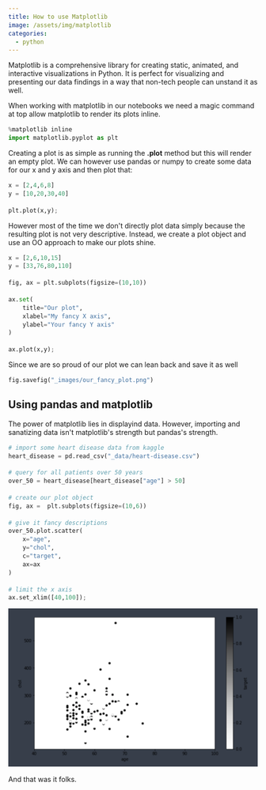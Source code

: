 ```yaml
---
title: How to use Matplotlib
image: /assets/img/matplotlib
categories:
  - python
---
```


Matplotlib is a comprehensive library for creating static, animated, and
interactive visualizations in Python. It is perfect for visualizing and
presenting our data findings in a way that non-tech people can unstand it as
well.

When working with matplotlib in our notebooks we need a magic command at top
allow matplotlib to render its plots inline.

```python
%matplotlib inline
import matplotlib.pyplot as plt
```

Creating a plot is as simple as running the **.plot** method but this will
render an empty plot. We can however use pandas or numpy to create some data
for our x and y axis and then plot that:

```python
x = [2,4,6,8]
y = [10,20,30,40]

plt.plot(x,y);
```

However most of the time we don't directly plot data simply because the
resulting plot is not very descriptive. Instead, we create a plot object and
use an OO approach to make our plots shine.

```python 
x = [2,6,10,15]
y = [33,76,80,110]

fig, ax = plt.subplots(figsize=(10,10))

ax.set(
    title="Our plot",
    xlabel="My fancy X axis",
    ylabel="Your fancy Y axis"
)

ax.plot(x,y);
```

Since we are so proud of our plot we can lean back and save it as well

```python
fig.savefig("_images/our_fancy_plot.png")
```

## Using pandas and matplotlib

The power of matplotlib lies in displayind data. However, importing and
sanatizing data isn't matplotlib's strength but pandas's strength.

```python
# import some heart disease data from kaggle
heart_disease = pd.read_csv("_data/heart-disease.csv")

# query for all patients over 50 years
over_50 = heart_disease[heart_disease["age"] > 50]

# create our plot object
fig, ax =  plt.subplots(figsize=(10,6))

# give it fancy descriptions
over_50.plot.scatter(
    x="age",
    y="chol",
    c="target",
    ax=ax
)

# limit the x axis
ax.set_xlim([40,100]);
```

![matplotlib plot](/assets/uploads/matplotlib-plot.png)

And that was it folks.
